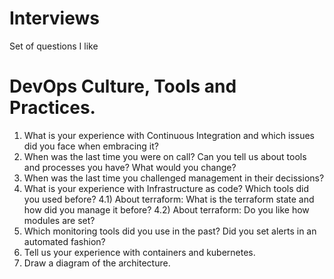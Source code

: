 # Interviews

Set of questions I like

# DevOps Culture, Tools and Practices.
1. What is your experience with Continuous Integration and which issues did you face when embracing it?
2. When was the last time you were on call? Can you tell us about tools and processes you have? What would you change?
3. When was the last time you challenged management in their decissions?
4. What is your experience with Infrastructure as code? Which tools did you used before?
4.1) About terraform: What is the terraform state and how did you manage it before?
4.2) About terraform: Do you like how modules are set?
5. Which monitoring tools did you use in the past? Did you set alerts in an automated fashion?
6. Tell us your experience with containers and kubernetes.
7. Draw a diagram of the architecture.

